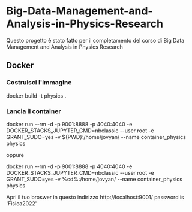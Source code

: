 # Big-Data-Management-and-Analysis-in-Physics-Research
Questo progetto è stato fatto per il completamento del corso di Big Data Management and Analysis in Physics Research

## Docker
### Costruisci l'immagine
 docker build -t physics .
### Lancia il container
docker run --rm -d -p 9001:8888 -p 4040:4040 -e DOCKER_STACKS_JUPYTER_CMD=nbclassic --user root -e GRANT_SUDO=yes  -v ${PWD}:/home/jovyan/ --name container_physics physics  

oppure

docker run --rm -d -p 9001:8888 -p 4040:4040 -e DOCKER_STACKS_JUPYTER_CMD=nbclassic --user root -e GRANT_SUDO=yes  -v %cd%:/home/jovyan/ --name container_physics physics

Apri il tuo broswer in questo indirizzo
http://localhost:9001/
password is 'Fisica2022'
